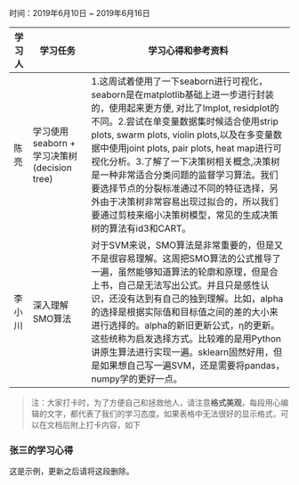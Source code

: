 时间：2019年6月10日 ~ 2019年6月16日

学习人|学习任务|学习心得和参考资料
------ | ------ | ------ 
陈亮 | 学习使用seaborn + 学习决策树(decision tree) | 1.这周试着使用了一下seaborn进行可视化，seaborn是在matplotlib基础上进一步进行封装的，使用起来更方便, 对比了lmplot, residplot的不同。2.尝试在单变量数据集时候适合使用strip plots, swarm plots, violin plots,以及在多变量数据中使用joint plots, pair plots, heat map进行可视化分析。3.了解了一下决策树相关概念,决策树是一种非常适合分类问题的监督学习算法。我们要选择节点的分裂标准通过不同的特征选择，另外由于决策树非常容易出现过拟合的，所以我们要通过剪枝来缩小决策树模型，常见的生成决策树的算法有id3和CART。
李小川 | 深入理解SMO算法 | 对于SVM来说，SMO算法是非常重要的，但是又不是很容易理解。这周把SMO算法的公式推导了一遍，虽然能够知道算法的轮廓和原理，但是合上书，自己是无法写出公式。并且只是感性认识，还没有达到有自己的独到理解。比如，alpha的选择是根据实际值和目标值之间的差的大小来进行选择的。alpha的新旧更新公式，η的更新。这些统称为启发选择方式。比较难的是用Python讲原生算法进行实现一遍。sklearn固然好用，但是如果想自己写一遍SVM，还是需要将pandas，numpy学的更好一点。
> 注：大家打卡时，为了方便自己和拯救他人，请注意**格式美观**，每段用心编辑的文字，都代表了我们的学习态度。如果表格中无法很好的显示格式，可以在文档后附上打卡内容，如下

### 张三的学习心得
这是示例，更新之后请将这段删除。
